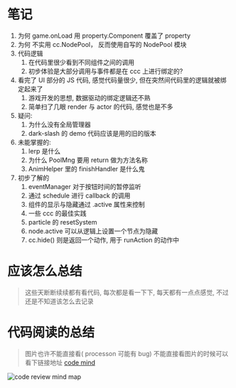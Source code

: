 # 笔记

1. 为何 game.onLoad 用 property.Component 覆盖了 property
2. 为何 不实用 cc.NodePool， 反而使用自写的 NodePool 模块
3. 代码逻辑
    1. 在代码里很少看到不同组件之间的调用
    2. 初步体验是大部分调用与事件都是在 ccc 上进行绑定的?
4. 看完了 UI 部分的 JS 代码, 感觉代码量很少, 但在突然间代码里的逻辑就被绑定起来了
    1. 游戏开发的思想, 数据驱动的绑定逻辑还不熟
    2. 简单扫了几眼 render 与 actor 的代码, 感觉也是不多
5. 疑问:
    1. 为什么没有全局管理器
    2. dark-slash 的 demo 代码应该是用的旧的版本
6. 未能掌握的:
    1. lerp 是什么
    2. 为什么 PoolMng 要用 return 做为方法名称
    3. AnimHelper 里的 finishHandler 是什么鬼
7. 初步了解的
    1. eventManager 对于按钮时间的暂停监听
    2. 通过 schedule 进行 callback 的调用
    3. 组件的显示与隐藏通过 .active 属性来控制
    4. 一些 ccc 的最佳实践
    5. particle 的 resetSystem
    6. node.active 可以从逻辑上设置一个节点为隐藏
    7. cc.hide() 则是返回一个动作, 用于 runAction 的动作中



# 应该怎么总结

> 这些天断断续续都有看代码, 每次都是看一下下, 每天都有一点点感觉, 不过还是不知道该怎么去记录
>

# 代码阅读的总结

> 图片也许不能直接看( processon 可能有 bug)
> 不能直接看图片的时候可以看下链接地址 [code mind][review mind link]

![code review mind map][review mind map]


[review mind map]: https://on-img.com/chart_image/thumb/5831b5d4e4b06bc83a334f2d.png "代码阅读导图"
[review mind link]: http://www.processon.com/view/link/58319f03e4b06bc83a32584a
